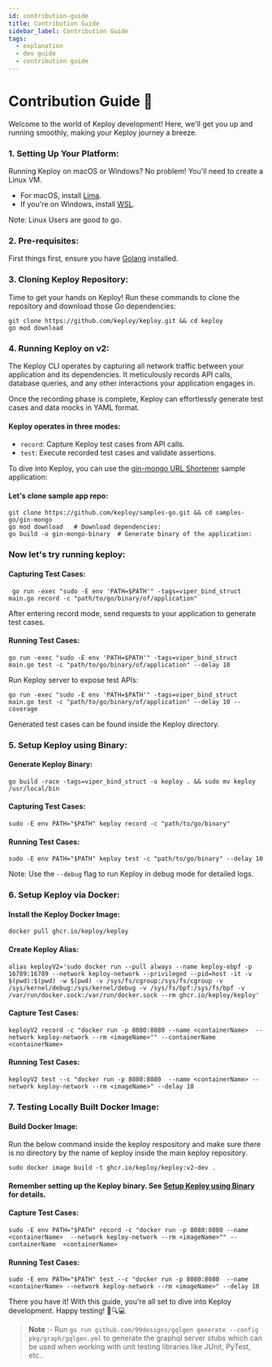 ```yaml
---
id: contribution-guide
title: Contribution Guide
sidebar_label: Contribution Guide
tags:
  - explanation
  - dev guide
  - contribution guide
---
```


# Contribution Guide 🚀

Welcome to the world of Keploy development! Here, we'll get you up and running smoothly, making your Keploy journey a breeze.

### 1. **Setting Up Your Platform**:

Running Keploy on macOS or Windows? No problem! You'll need to create a Linux VM.

- For macOS, install [Lima](https://github.com/lima-vm/lima#installation).
- If you're on Windows, install [WSL](https://learn.microsoft.com/en-us/windows/wsl/install).

Note: Linux Users are good to go.

### 2. **Pre-requisites**:

First things first, ensure you have [Golang](https://go.dev/doc/install) installed.

### 3. **Cloning Keploy Repository**:

Time to get your hands on Keploy! Run these commands to clone the repository and download those Go dependencies:

```shell
git clone https://github.com/keploy/keploy.git && cd keploy
go mod download
```

### 4. Running Keploy on v2:

The Keploy CLI operates by capturing all network traffic between your application and its dependencies.
It meticulously records API calls, database queries, and any other interactions your application engages in.

Once the recording phase is complete, Keploy can effortlessly generate test cases and data mocks in YAML format.

#### Keploy operates in three modes:

- `record`: Capture Keploy test cases from API calls.
- `test`: Execute recorded test cases and validate assertions.

To dive into Keploy, you can use the [gin-mongo URL Shortener](https://github.com/keploy/samples-go/tree/main/gin-mongo) sample application:

#### Let's clone sample app repo:

```shell
git clone https://github.com/keploy/samples-go.git && cd samples-go/gin-mongo
go mod download   # Download dependencies:
go build -o gin-mongo-binary  # Generate binary of the application:
```

### Now let's try running keploy:

#### Capturing Test Cases:

```shell
 go run -exec "sudo -E env 'PATH=$PATH'" -tags=viper_bind_struct main.go record -c "path/to/go/binary/of/application"
```

After entering record mode, send requests to your application to generate test cases.

#### Running Test Cases:

```shell
go run -exec "sudo -E env 'PATH=$PATH'" -tags=viper_bind_struct main.go test -c "path/to/go/binary/of/application" --delay 10
```

Run Keploy server to expose test APIs:

```shell
go run -exec "sudo -E env 'PATH=$PATH'" -tags=viper_bind_struct main.go test -c "path/to/go/binary/of/application" --delay 10 --coverage
```

Generated test cases can be found inside the Keploy directory.

### 5. Setup Keploy using Binary:

#### Generate Keploy Binary:

```shell
go build -race -tags=viper_bind_struct -o keploy . && sudo mv keploy /usr/local/bin
```

#### Capturing Test Cases:

```shell
sudo -E env PATH="$PATH" keploy record -c "path/to/go/binary"
```

#### Running Test Cases:

```shell
sudo -E env PATH="$PATH" keploy test -c "path/to/go/binary" --delay 10
```

Note: Use the `--debug` flag to run Keploy in debug mode for detailed logs.

### 6. Setup Keploy via Docker:

#### Install the Keploy Docker Image:

```shell
docker pull ghcr.io/keploy/keploy
```

#### Create Keploy Alias:

```shell
alias keployV2='sudo docker run --pull always --name keploy-ebpf -p 16789:16789 --network keploy-network --privileged --pid=host -it -v $(pwd):$(pwd) -w $(pwd) -v /sys/fs/cgroup:/sys/fs/cgroup -v /sys/kernel/debug:/sys/kernel/debug -v /sys/fs/bpf:/sys/fs/bpf -v /var/run/docker.sock:/var/run/docker.sock --rm ghcr.io/keploy/keploy'
```

#### Capture Test Cases:

```shell
keployV2 record -c "docker run -p 8080:8080 --name <containerName>  --network keploy-network --rm <imageName>"" --containerName  <containerName>
```

#### Running Test Cases:

```shell
keployV2 test --c "docker run -p 8080:8080  --name <containerName> --network keploy-network --rm <imageName>" --delay 10
```

### 7. Testing Locally Built Docker Image:

#### Build Docker Image:

Run the below command inside the keploy respository and make sure there is no directory by the name of keploy inside the main keploy repository.

```shell
sudo docker image build -t ghcr.io/keploy/keploy:v2-dev .
```

#### Remember setting up the Keploy binary. See [Setup Keploy using Binary](#5-setup-keploy-using-binary) for details.

#### Capture Test Cases:

```shell
sudo -E env PATH="$PATH" record -c "docker run -p 8080:8080 --name <containerName>  --network keploy-network --rm <imageName>"" --containerName  <containerName>
```

#### Running Test Cases:

```shell
sudo -E env PATH="$PATH" test --c "docker run -p 8080:8080  --name <containerName> --network keploy-network --rm <imageName>" --delay 10
```

There you have it! With this guide, you're all set to dive into Keploy development. Happy testing! 🧪🔍💻

> **Note** :- Run `go run github.com/99designs/gqlgen generate --config pkg/graph/gqlgen.yml` to generate the graphql server stubs which can be used when working with unit testing libraries like JUnit, PyTest, etc..
